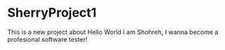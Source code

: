 # SherryProject1
This is a new project about Hello World
I am Shohreh, I wanna become a profesional software tester!
